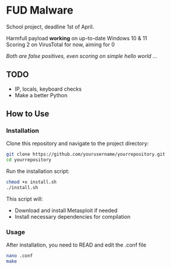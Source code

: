 # FUD Malware

School project, deadline 1st of April.

Harmfull payload **working** on up-to-date Windows 10 & 11\
Scoring 2 on VirusTotal for now, aiming for 0

*Both are false positives, even scoring on simple hello world ...*

## TODO
 - IP, locals, keyboard checks
 - Make a better Python


## How to Use

### Installation

Clone this repository and navigate to the project directory:

```sh
git clone https://github.com/yourusername/yourrepository.git
cd yourrepository
```

Run the installation script:

```sh
chmod +x install.sh
./install.sh
```

This script will:
- Download and install Metasploit if needed
- Install necessary dependencies for compilation

### Usage

After installation, you need to READ and edit the .conf file

```sh
nano .conf
make
```
